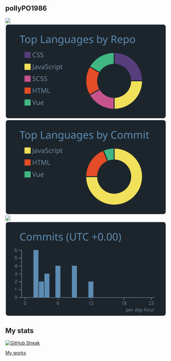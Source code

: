 ## pollyPO1986

[![](http://github-profile-summary-cards.vercel.app/api/cards/profile-details?username=pollyPO1986&theme=city_lights)](http://pollypo.works/)
[![](https://raw.githubusercontent.com/pollyPO1986/pollyPO1986/master/profile-summary-card-output/city_lights/1-repos-per-language.svg)](http://pollypo.works/)
[![](https://raw.githubusercontent.com/pollyPO1986/pollyPO1986/master/profile-summary-card-output/city_lights/2-most-commit-language.svg)](http://pollypo.works/)
[![](http://github-profile-summary-cards.vercel.app/api/cards/stats?username=pollyPO1986&theme=city_lights)](http://pollypo.works/)
[![](https://raw.githubusercontent.com/pollyPO1986/pollyPO1986/master/profile-summary-card-output/city_lights/4-productive-time.svg)](http://pollypo.works/)

## My stats
[![GitHub Streak](https://streak-stats.demolab.com?user=pollyPO1986&theme=nord&hide_border=true&locale=zh_Hant&date_format=%5BY.%5Dn.j&mode=weekly)](https://git.io/streak-stats)

[My works](http://pollypo.works/)

